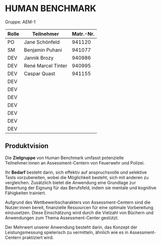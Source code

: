 # HUMAN BENCHMARK

Gruppe: AEM-1
 
| Rolle | Teilnehmer | Matr.-Nr. |
| ----- | ---------- | --------- |
| PO | Jane Schönfeld | 941120 |
| SM | Benjamin Puhani | 941077 |
| DEV | Jannik Brozy | 940986 |
| DEV | René Marcel Tinter | 940995 |
| DEV | Caspar Quast | 941155 |
| DEV | | |
| DEV | | |
| DEV | | |
| DEV | | |
| DEV | | |
| DEV | | |
| DEV | | |

## Produktvision
Die **Zielgruppe** von Human Benchmark umfasst potenzielle Teilnehmer:innen an Assessment-Centern von 
Feuerwehr und Polizei.

Ihr **Bedarf** besteht darin, sich effektiv auf anspruchsvolle und selektive Tests vorzubereiten, wobei 
die Möglichkeit besteht, sich mit anderen zu vergleichen. Zusätzlich bietet die Anwendung eine Grundlage 
zur Bewertung der Eignung für das Berufsfeld, indem sie mentale und kognitive Fähigkeiten trainiert.

Aufgrund des Wettbewerbscharakters von Assessment-Centern sind die Nutzer:innen bereit, finanzielle 
Ressourcen für eine optimale Vorbereitung einzusetzen. Diese Einschätzung wird durch die Vielzahl von 
Büchern und Anwendungen zum Thema Assessment-Center gestützt.

Der Mehrwert unserer Anwendung besteht darin, das Konzept der Leistungsmessung spielerisch zu vermitteln, 
ähnlich wie es in Assessment-Centern praktiziert wird.

